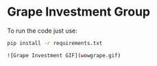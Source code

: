 # Grape Investment Group

To run the code just use:

```bash
pip install -r requirements.txt

![Grape Investment GIF](wowgrape.gif)